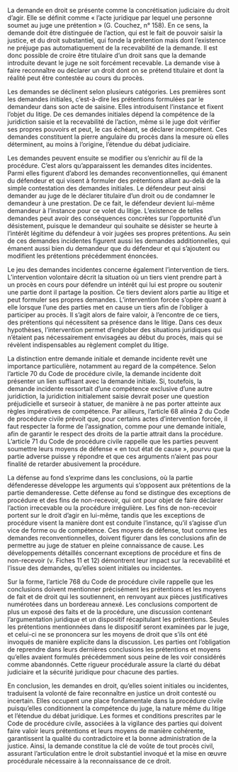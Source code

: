 La demande en droit se présente comme la concrétisation judiciaire du droit d’agir. Elle se définit comme « l’acte juridique par lequel une personne soumet au juge une prétention » (G. Couchez, n° 158). En ce sens, la demande doit être distinguée de l’action, qui est le fait de pouvoir saisir la justice, et du droit substantiel, qui fonde la prétention mais dont l’existence ne préjuge pas automatiquement de la recevabilité de la demande. Il est donc possible de croire être titulaire d’un droit sans que la demande introduite devant le juge ne soit forcément recevable. La demande vise à faire reconnaître ou déclarer un droit dont on se prétend titulaire et dont la réalité peut être contestée au cours du procès.

Les demandes se déclinent selon plusieurs catégories. Les premières sont les demandes initiales, c’est-à-dire les prétentions formulées par le demandeur dans son acte de saisine. Elles introduisent l’instance et fixent l’objet du litige. De ces demandes initiales dépend la compétence de la juridiction saisie et la recevabilité de l’action, même si le juge doit vérifier ses propres pouvoirs et peut, le cas échéant, se déclarer incompétent. Ces demandes constituent la pierre angulaire du procès dans la mesure où elles déterminent, au moins à l’origine, l’étendue du débat judiciaire.

Les demandes peuvent ensuite se modifier ou s’enrichir au fil de la procédure. C’est alors qu’apparaissent les demandes dites incidentes. Parmi elles figurent d’abord les demandes reconventionnelles, qui émanent du défendeur et qui visent à formuler des prétentions allant au-delà de la simple contestation des demandes initiales. Le défendeur peut ainsi demander au juge de le déclarer titulaire d’un droit ou de condamner le demandeur à une prestation. De ce fait, le défendeur devient lui-même demandeur à l’instance pour ce volet du litige. L’existence de telles demandes peut avoir des conséquences concrètes sur l’opportunité d’un désistement, puisque le demandeur qui souhaite se désister se heurte à l’intérêt légitime du défendeur à voir jugées ses propres prétentions. Au sein de ces demandes incidentes figurent aussi les demandes additionnelles, qui émanent aussi bien du demandeur que du défendeur et qui s’ajoutent ou modifient les prétentions précédemment énoncées.

Le jeu des demandes incidentes concerne également l’intervention de tiers. L’intervention volontaire décrit la situation où un tiers vient prendre part à un procès en cours pour défendre un intérêt qui lui est propre ou soutenir une partie dont il partage la position. Ce tiers devient alors partie au litige et peut formuler ses propres demandes. L’intervention forcée s’opère quant à elle lorsque l’une des parties met en cause un tiers afin de l’obliger à participer au procès. Il s’agit alors de faire valoir, à l’encontre de ce tiers, des prétentions qui nécessitent sa présence dans le litige. Dans ces deux hypothèses, l’intervention permet d’englober des situations juridiques qui n’étaient pas nécessairement envisagées au début du procès, mais qui se révèlent indispensables au règlement complet du litige.

La distinction entre demande initiale et demande incidente revêt une importance particulière, notamment au regard de la compétence. Selon l’article 70 du Code de procédure civile, la demande incidente doit présenter un lien suffisant avec la demande initiale. Si, toutefois, la demande incidente ressortait d’une compétence exclusive d’une autre juridiction, la juridiction initialement saisie devrait poser une question préjudicielle et surseoir à statuer, de manière à ne pas porter atteinte aux règles impératives de compétence. Par ailleurs, l’article 68 alinéa 2 du Code de procédure civile prévoit que, pour certains actes d’intervention forcée, il faut respecter la forme de l’assignation, comme pour une demande initiale, afin de garantir le respect des droits de la partie attrait dans la procédure. L’article 71 du Code de procédure civile rappelle que les parties peuvent soumettre leurs moyens de défense « en tout état de cause », pourvu que la partie adverse puisse y répondre et que ces arguments n’aient pas pour finalité de retarder abusivement la procédure.

La défense au fond s’exprime dans les conclusions, où la partie défenderesse développe les arguments qui s’opposent aux prétentions de la partie demanderesse. Cette défense au fond se distingue des exceptions de procédure et des fins de non-recevoir, qui ont pour objet de faire déclarer l’action irrecevable ou la procédure irrégulière. Les fins de non-recevoir portent sur le droit d’agir en lui-même, tandis que les exceptions de procédure visent la manière dont est conduite l’instance, qu’il s’agisse d’un vice de forme ou de compétence. Ces moyens de défense, tout comme les demandes reconventionnelles, doivent figurer dans les conclusions afin de permettre au juge de statuer en pleine connaissance de cause. Les développements détaillés concernant exceptions de procédure et fins de non-recevoir (v. Fiches 11 et 12) démontrent leur impact sur la recevabilité et l’issue des demandes, qu’elles soient initiales ou incidentes.

Sur la forme, l’article 768 du Code de procédure civile rappelle que les conclusions doivent mentionner précisément les prétentions et les moyens de fait et de droit qui les soutiennent, en renvoyant aux pièces justificatives numérotées dans un bordereau annexé. Les conclusions comportent de plus un exposé des faits et de la procédure, une discussion contenant l’argumentation juridique et un dispositif récapitulant les prétentions. Seules les prétentions mentionnées dans le dispositif seront examinées par le juge, et celui-ci ne se prononcera sur les moyens de droit que s’ils ont été invoqués de manière explicite dans la discussion. Les parties ont l’obligation de reprendre dans leurs dernières conclusions les prétentions et moyens qu’elles avaient formulés précédemment sous peine de les voir considérés comme abandonnés. Cette rigueur procédurale assure la clarté du débat judiciaire et la sécurité juridique pour chacune des parties.

En conclusion, les demandes en droit, qu’elles soient initiales ou incidentes, traduisent la volonté de faire reconnaître en justice un droit contesté ou incertain. Elles occupent une place fondamentale dans la procédure civile puisqu’elles conditionnent la compétence du juge, la nature même du litige et l’étendue du débat juridique. Les formes et conditions prescrites par le Code de procédure civile, associées à la vigilance des parties qui doivent faire valoir leurs prétentions et leurs moyens de manière cohérente, garantissent la qualité du contradictoire et la bonne administration de la justice. Ainsi, la demande constitue la clé de voûte de tout procès civil, assurant l’articulation entre le droit substantiel invoqué et la mise en œuvre procédurale nécessaire à la reconnaissance de ce droit.